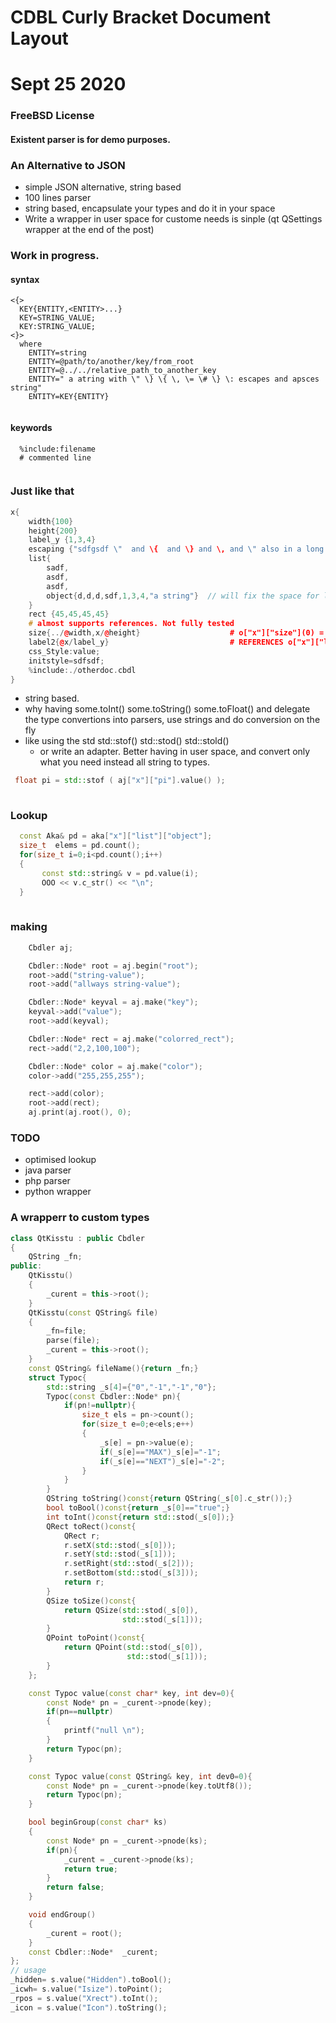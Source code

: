 # CDBL Curly Bracket Document Layout
# Sept 25 2020
### FreeBSD License
#### Existent parser is for demo purposes.

### An Alternative to JSON 

   * simple JSON alternative, string based
   * 100 lines parser
   * string based, encapsulate your types and do it in your space
   * Write a wrapper in user space for custome needs is sinple (qt QSettings wrapper at the end of the post)


### Work in progress.

#### syntax

```
<{>
  KEY{ENTITY,<ENTITY>...}
  KEY=STRING_VALUE;
  KEY:STRING_VALUE;
<}>
  where
    ENTITY=string
    ENTITY=@path/to/another/key/from_root
    ENTITY=@../../relative_path_to_another_key
    ENTITY=" a atring with \" \} \{ \, \= \# \} \: escapes and apsces string"
    ENTITY=KEY{ENTITY}
  
```

#### keywords

```
  %include:filename
  # commented line
 
```

### Just like that


```cpp
x{
    width{100}
    height{200}
    label_y {1,3,4}
    escaping {"sdfgsdf \"  and \{  and \} and \, and \" also in a long string "}
    list{
        sadf,
        asdf,
        asdf,
        object{d,d,d,sdf,1,3,4,"a string"}  // will fix the space for long strings
    }
    rect {45,45,45,45}
    # almost supports references. Not fully tested
    size{../@width,x/@height}                    # o["x"]["size"](0) = 100 & o["x"]["size"](1) = 200
    label2{@x/label_y}                           # REFERENCES o["x"]["label2"] = {1,3,4}
    css_Style:value;
    initstyle=sdfsdf;                               
    %include:./otherdoc.cbdl
}

```
   * string based.
   * why having some.toInt()  some.toString()  some.toFloat() and delegate the type convertions into parsers, use strings and do conversion on the fly
   * like using the std  std::stof() std::stod() std::stold()
       *  or write an adapter. Better having in user space, and convert only what you need instead all string to types.

```cpp   
 float pi = std::stof ( aj["x"]["pi"].value() );
 
```
  
### Lookup
 
 ```cpp
   const Aka& pd = aka["x"]["list"]["object"];
   size_t  elems = pd.count();
   for(size_t i=0;i<pd.count();i++)
   {
        const std::string& v = pd.value(i);
        OOO << v.c_str() << "\n";
   }
   
 ```
 
### making

```cpp
    Cbdler aj;

    Cbdler::Node* root = aj.begin("root");
    root->add("string-value");
    root->add("allways string-value");

    Cbdler::Node* keyval = aj.make("key");
    keyval->add("value");
    root->add(keyval);

    Cbdler::Node* rect = aj.make("colorred_rect");
    rect->add("2,2,100,100");

    Cbdler::Node* color = aj.make("color");
    color->add("255,255,255");

    rect->add(color);
    root->add(rect);
    aj.print(aj.root(), 0);
```
   
### TODO
   * optimised lookup
   * java parser
   * php parser
   * python wrapper

### A wrapperr to custom types

```cpp
class QtKisstu : public Cbdler
{
    QString _fn;
public:
    QtKisstu()
    {
        _curent = this->root();
    }
    QtKisstu(const QString& file)
    {
        _fn=file;
        parse(file);
        _curent = this->root();
    }
    const QString& fileName(){return _fn;}
    struct Typoc{
        std::string _s[4]={"0","-1","-1","0"};
        Typoc(const Cbdler::Node* pn){
            if(pn!=nullptr){
                size_t els = pn->count();
                for(size_t e=0;e<els;e++)
                {
                    _s[e] = pn->value(e);
                    if(_s[e]=="MAX")_s[e]="-1";
                    if(_s[e]=="NEXT")_s[e]="-2";
                }
            }
        }
        QString toString()const{return QString(_s[0].c_str());}
        bool toBool()const{return _s[0]=="true";}
        int toInt()const{return std::stod(_s[0]);}
        QRect toRect()const{
            QRect r;
            r.setX(std::stod(_s[0]));
            r.setY(std::stod(_s[1]));
            r.setRight(std::stod(_s[2]));
            r.setBottom(std::stod(_s[3]));
            return r;
        }
        QSize toSize()const{
            return QSize(std::stod(_s[0]),
                         std::stod(_s[1]));
        }
        QPoint toPoint()const{
            return QPoint(std::stod(_s[0]),
                          std::stod(_s[1]));
        }
    };

    const Typoc value(const char* key, int dev=0){
        const Node* pn = _curent->pnode(key);
        if(pn==nullptr)
        {
            printf("null \n");
        }
        return Typoc(pn);
    }

    const Typoc value(const QString& key, int dev0=0){
        const Node* pn = _curent->pnode(key.toUtf8());
        return Typoc(pn);
    }

    bool beginGroup(const char* ks)
    {
        const Node* pn = _curent->pnode(ks);
        if(pn){
            _curent = _curent->pnode(ks);
            return true;
        }
        return false;
    }

    void endGroup()
    {
        _curent = root();
    }
    const Cbdler::Node*  _curent;
};
// usage
_hidden= s.value("Hidden").toBool();
_icwh= s.value("Isize").toPoint();
_rpos = s.value("Xrect").toInt();
_icon = s.value("Icon").toString();



```

